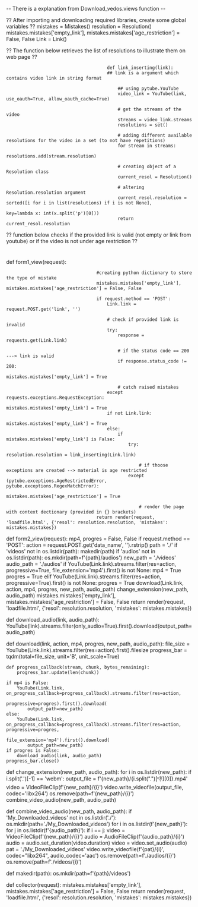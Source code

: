 -- There is a explanation from Download_vedos.views function --

?? After importing and downloading required libraries, create some global variables ??
mistakes = Mistakes()
resolution = Resolution()
mistakes.mistakes['empty_link'], mistakes.mistakes['age_restriction'] = False, False
Link = Link()

?? The function below retrieves the list of resolutions to illustrate them on web page ??


                                          def link_inserting(link):
                                          ## link is a argument which contains video link in string format
                                          
                                              ## using pytube.YouTube
                                              video_link = YouTube(link, use_oauth=True, allow_oauth_cache=True)
                                              
                                              # get the streams of the video
                                              streams = video_link.streams
                                              resolutions = set()
                                              
                                              # adding different available resolutions for the video in a set (to not have repetitions)
                                              for stream in streams:
                                                  resolutions.add(stream.resolution)
                                                  
                                              # creating object of a Resolution class
                                              current_resol = Resolution()
                                              
                                              # altering Resolution.resolution argument
                                              current_resol.resolution = sorted([i for i in list(resolutions) if i is not None],
                                                                                key=lambda x: int(x.split('p')[0]))
                                              return current_resol.resolution


?? function below checks if the provided link is valid (not empty or link from youtube) or if the video is not under age restriction ??
# 
def form1_view(request):

                                      #creating python dictionary to store the type of mistake
                                      mistakes.mistakes['empty_link'], mistakes.mistakes['age_restriction'] = False, False
                                      
                                      if request.method == 'POST':
                                          Link.link = request.POST.get('link', '')
                                          
                                          # check if provided link is invalid
                                          try:
                                              response = requests.get(Link.link)
                                              
                                              # if the status code == 200 ---> link is valid
                                              if response.status_code != 200:
                                                  mistakes.mistakes['empty_link'] = True
                                                  
                                              # catch raised mistakes
                                          except requests.exceptions.RequestException:
                                              mistakes.mistakes['empty_link'] = True
                                          if not Link.link:
                                              mistakes.mistakes['empty_link'] = True
                                          else:
                                              if mistakes.mistakes['empty_link'] is False:
                                                  try:
                                                      resolution.resolution = link_inserting(Link.link)
                                                      
                                                      # if thoose exceptions are created --> material is age restricted
                                                  except (pytube.exceptions.AgeRestrictedError, pytube.exceptions.RegexMatchError):
                                                      mistakes.mistakes['age_restriction'] = True
                                                      
                                                      # render the page with context dectionary (provided in {} brackets)
                                      return render(request, 'loadfile.html', {'resol': resolution.resolution, 'mistakes': mistakes.mistakes})


def form2_view(request):
    mp4, progres = False, False
    if request.method == 'POST':
        action = request.POST.get('data_name', '').rstrip()
        path = './'
        if 'videos' not in os.listdir(path):
            makedir(path)
        if 'audios' not in os.listdir(path):
            os.mkdir(path=f'{path}/audios')
        new_path = './videos'
        audio_path = './audios'
        if YouTube(Link.link).streams.filter(res=action, progressive=True, file_extension='mp4').first() is not None:
            mp4 = True
            progres = True
        elif YouTube(Link.link).streams.filter(res=action, progressive=True).first() is not None:
            progres = True
        download(Link.link, action, mp4, progres, new_path, audio_path)
        change_extension(new_path, audio_path)
        mistakes.mistakes['empty_link'], mistakes.mistakes['age_restriction'] = False, False
    return render(request, 'loadfile.html', {'resol': resolution.resolution, 'mistakes': mistakes.mistakes})


def download_audio(link, audio_path):
    YouTube(link).streams.filter(only_audio=True).first().download(output_path=audio_path)


def download(link, action, mp4, progres, new_path, audio_path):
    file_size = YouTube(Link.link).streams.filter(res=action).first().filesize
    progress_bar = tqdm(total=file_size, unit='B', unit_scale=True)

    def progress_callback(stream, chunk, bytes_remaining):
        progress_bar.update(len(chunk))

    if mp4 is False:
        YouTube(Link.link, on_progress_callback=progress_callback).streams.filter(res=action,
                                                                                  progressive=progres).first().download(
            output_path=new_path)
    else:
        YouTube(Link.link, on_progress_callback=progress_callback).streams.filter(res=action, progressive=progres,
                                                                                  file_extension='mp4').first().download(
            output_path=new_path)
    if progres is False:
        download_audio(link, audio_path)
    progress_bar.close()


def change_extension(new_path, audio_path):
    for i in os.listdir(new_path):
        if i.split('.')[-1] == 'webm':
            output_file = f'{new_path}/{i.split(".")[:-1:][0]}.mp4'
            video = VideoFileClip(f'{new_path}/{i}')
            video.write_videofile(output_file, codec='libx264')
            os.remove(path=f'{new_path}/{i}')
    combine_video_audio(new_path, audio_path)


def combine_video_audio(new_path, audio_path):
    if 'My_Downloaded_videos' not in os.listdir('./'):
        os.mkdir(path='./My_Downloaded_videos')
    for i in os.listdir(f'{new_path}'):
        for j in os.listdir(f'{audio_path}'):
            if i == j:
                video = VideoFileClip(f'{new_path}/{i}')
                audio = AudioFileClip(f'{audio_path}/{i}')
                audio = audio.set_duration(video.duration)
                video = video.set_audio(audio)
                pat = './My_Downloaded_videos'
                video.write_videofile(f'{pat}/{i}', codec="libx264", audio_codec='aac')
                os.remove(path=f'./audios/{i}')
                os.remove(path=f'./videos/{i}')


def makedir(path):
    os.mkdir(path=f'{path}/videos')


def collector(request):
    mistakes.mistakes['empty_link'], mistakes.mistakes['age_restriction'] = False, False
    return render(request, 'loadfile.html', {'resol': resolution.resolution, 'mistakes': mistakes.mistakes})

